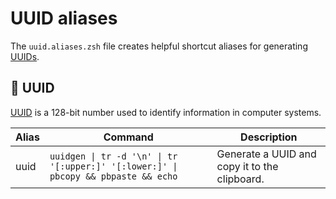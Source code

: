 # UUID aliases

The `uuid.aliases.zsh` file creates helpful shortcut aliases for generating
[UUIDs](https://en.wikipedia.org/wiki/Universally_unique_identifier).

## 🔗 UUID

[UUID](https://en.wikipedia.org/wiki/Universally_unique_identifier) is a 128-bit
number used to identify information in computer systems.

| Alias | Command | Description |
| ----- | ----- | ----- |
| uuid | `uuidgen \| tr -d '\n' \| tr '[:upper:]' '[:lower:]' \| pbcopy && pbpaste && echo` | Generate a UUID and copy it to the clipboard. |
